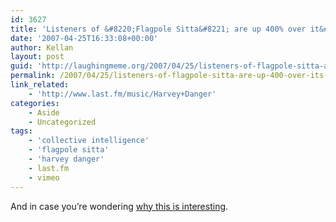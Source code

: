```yaml
---
id: 3627
title: 'Listeners of &#8220;Flagpole Sitta&#8221; are up 400% over it&#8217;s weekly average on Last.fm'
date: '2007-04-25T16:33:08+00:00'
author: Kellan
layout: post
guid: 'http://laughingmeme.org/2007/04/25/listeners-of-flagpole-sitta-are-up-400-over-its-weekly-average-on-lastfm/'
permalink: /2007/04/25/listeners-of-flagpole-sitta-are-up-400-over-its-weekly-average-on-lastfm/
link_related:
    - 'http://www.last.fm/music/Harvey+Danger'
categories:
    - Aside
    - Uncategorized
tags:
    - 'collective intelligence'
    - 'flagpole sitta'
    - 'harvey danger'
    - last.fm
    - vimeo
---
```


And in case you’re wondering [why this is interesting](http://vimeo.com/clip:173714).